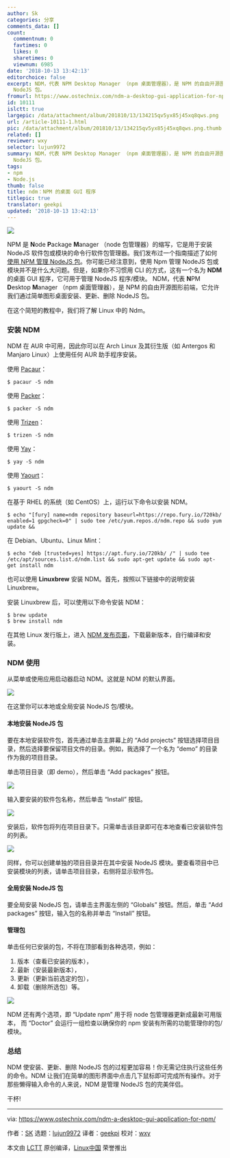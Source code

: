 ```yaml
---
author: Sk
categories: 分享
comments_data: []
count:
  commentnum: 0
  favtimes: 0
  likes: 0
  sharetimes: 0
  viewnum: 6985
date: '2018-10-13 13:42:13'
editorchoice: false
excerpt: NDM，代表 NPM Desktop Manager （npm 桌面管理器），是 NPM 的自由开源图形前端，它允许我们通过简单图形桌面安装、更新、删除
  NodeJS 包。
fromurl: https://www.ostechnix.com/ndm-a-desktop-gui-application-for-npm/
id: 10111
islctt: true
largepic: /data/attachment/album/201810/13/134215qv5yx85j45xq8qws.png
url: /article-10111-1.html
pic: /data/attachment/album/201810/13/134215qv5yx85j45xq8qws.png.thumb.jpg
related: []
reviewer: wxy
selector: lujun9972
summary: NDM，代表 NPM Desktop Manager （npm 桌面管理器），是 NPM 的自由开源图形前端，它允许我们通过简单图形桌面安装、更新、删除
  NodeJS 包。
tags:
- npm
- Node.js
thumb: false
title: ndm：NPM 的桌面 GUI 程序
titlepic: true
translator: geekpi
updated: '2018-10-13 13:42:13'
---
```


![](/data/attachment/album/201810/13/134215qv5yx85j45xq8qws.png)


NPM 是 **N**ode **P**ackage **M**anager （node 包管理器）的缩写，它是用于安装 NodeJS 软件包或模块的命令行软件包管理器。我们发布过一个指南描述了如何[使用 NPM 管理 NodeJS 包](https://www.ostechnix.com/manage-nodejs-packages-using-npm/)。你可能已经注意到，使用 Npm 管理 NodeJS 包或模块并不是什么大问题。但是，如果你不习惯用 CLI 的方式，这有一个名为 **NDM** 的桌面 GUI 程序，它可用于管理 NodeJS 程序/模块。 NDM，代表 **N**PM **D**esktop **M**anager （npm 桌面管理器），是 NPM 的自由开源图形前端，它允许我们通过简单图形桌面安装、更新、删除 NodeJS 包。


在这个简短的教程中，我们将了解 Linux 中的 Ndm。


### 安装 NDM


NDM 在 AUR 中可用，因此你可以在 Arch Linux 及其衍生版（如 Antergos 和 Manjaro Linux）上使用任何 AUR 助手程序安装。


使用 [Pacaur](https://www.ostechnix.com/install-pacaur-arch-linux/)：



```
$ pacaur -S ndm
```

使用 [Packer](https://www.ostechnix.com/install-packer-arch-linux-2/)：



```
$ packer -S ndm
```

使用 [Trizen](https://www.ostechnix.com/trizen-lightweight-aur-package-manager-arch-based-systems/)：



```
$ trizen -S ndm
```

使用 [Yay](https://www.ostechnix.com/yay-found-yet-another-reliable-aur-helper/)：



```
$ yay -S ndm
```

使用 [Yaourt](https://www.ostechnix.com/install-yaourt-arch-linux/)：



```
$ yaourt -S ndm
```

在基于 RHEL 的系统（如 CentOS）上，运行以下命令以安装 NDM。



```
$ echo "[fury] name=ndm repository baseurl=https://repo.fury.io/720kb/ enabled=1 gpgcheck=0" | sudo tee /etc/yum.repos.d/ndm.repo && sudo yum update &&
```

在 Debian、Ubuntu、Linux Mint：



```
$ echo "deb [trusted=yes] https://apt.fury.io/720kb/ /" | sudo tee /etc/apt/sources.list.d/ndm.list && sudo apt-get update && sudo apt-get install ndm
```

也可以使用 **Linuxbrew** 安装 NDM。首先，按照以下链接中的说明安装 Linuxbrew。


安装 Linuxbrew 后，可以使用以下命令安装 NDM：



```
$ brew update
$ brew install ndm
```

在其他 Linux 发行版上，进入 [NDM 发布页面](https://github.com/720kb/ndm/releases)，下载最新版本，自行编译和安装。


### NDM 使用


从菜单或使用应用启动器启动 NDM。这就是 NDM 的默认界面。


![](/data/attachment/album/201810/13/134221mny88wyfy565f6dm.png)


在这里你可以本地或全局安装 NodeJS 包/模块。


#### 本地安装 NodeJS 包


要在本地安装软件包，首先通过单击主屏幕上的 “Add projects” 按钮选择项目目录，然后选择要保留项目文件的目录。例如，我选择了一个名为 “demo” 的目录作为我的项目目录。


单击项目目录（即 demo），然后单击 “Add packages” 按钮。


![](/data/attachment/album/201810/13/134222tjijj1uzo1cqc9le.png)


输入要安装的软件包名称，然后单击 “Install” 按钮。


![](/data/attachment/album/201810/13/134223v4uypdmop3kjujm5.png)


安装后，软件包将列在项目目录下。只需单击该目录即可在本地查看已安装软件包的列表。


![](/data/attachment/album/201810/13/134225dbsw78988hb2q9zz.png)


同样，你可以创建单独的项目目录并在其中安装 NodeJS 模块。要查看项目中已安装模块的列表，请单击项目目录，右侧将显示软件包。


#### 全局安装 NodeJS 包


要全局安装 NodeJS 包，请单击主界面左侧的 “Globals” 按钮。然后，单击 “Add packages” 按钮，输入包的名称并单击 “Install” 按钮。


#### 管理包


单击任何已安装的包，不将在顶部看到各种选项，例如：


1. 版本（查看已安装的版本），
2. 最新（安装最新版本），
3. 更新（更新当前选定的包），
4. 卸载（删除所选包）等。


![](/data/attachment/album/201810/13/134226t2h1x0f1i1vix1hh.png)


NDM 还有两个选项，即 “Update npm” 用于将 node 包管理器更新成最新可用版本， 而 “Doctor” 会运行一组检查以确保你的 npm 安装有所需的功能管理你的包/模块。


### 总结


NDM 使安装、更新、删除 NodeJS 包的过程更加容易！你无需记住执行这些任务的命令。NDM 让我们在简单的图形界面中点击几下鼠标即可完成所有操作。对于那些懒得输入命令的人来说，NDM 是管理 NodeJS 包的完美伴侣。


干杯!




---


via: <https://www.ostechnix.com/ndm-a-desktop-gui-application-for-npm/>


作者：[SK](https://www.ostechnix.com/author/sk/) 选题：[lujun9972](https://github.com/lujun9972) 译者：[geekpi](https://github.com/geekpi) 校对：[wxy](https://github.com/wxy)


本文由 [LCTT](https://github.com/LCTT/TranslateProject) 原创编译，[Linux中国](https://linux.cn/) 荣誉推出